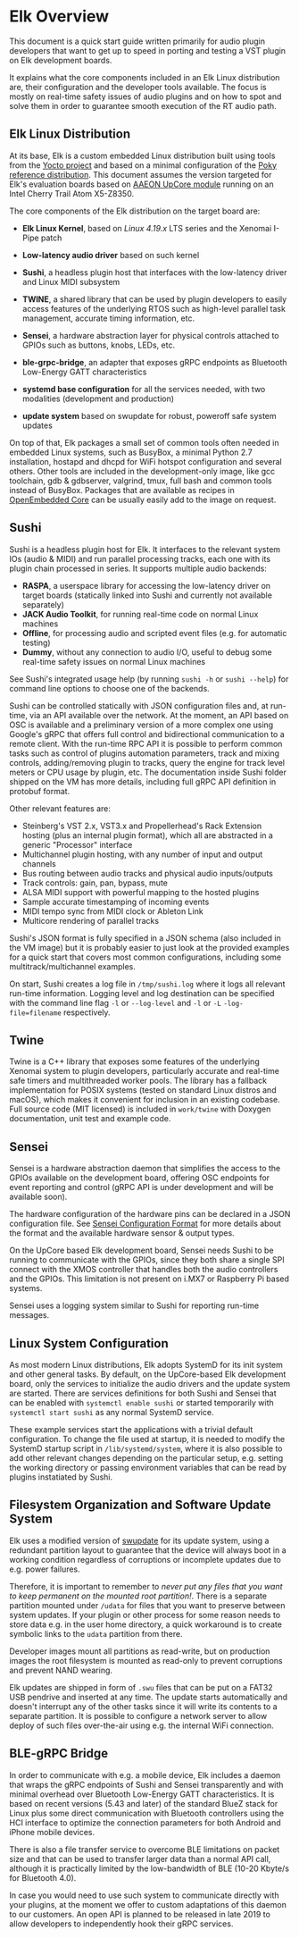 # Elk Overview

This document is a quick start guide written primarily for audio plugin developers that want to get up to speed in porting and testing a VST plugin on Elk development boards.

It explains what the core components included in an Elk Linux distribution are, their configuration and the developer tools available. The focus is mostly on real-time safety issues of audio plugins and on how to spot and solve them in order to guarantee smooth execution of the RT audio path.

## Elk Linux Distribution

At its base, Elk is a custom embedded Linux distribution built using tools from the [Yocto project](https://www.yoctoproject.org/) and based on a minimal configuration of the [Poky reference distribution](https://www.yoctoproject.org/software-item/poky/). This document assumes the version targeted for Elk's evaluation boards based on [AAEON UpCore module](https://www.aaeon.com/en/p/iot-gateway-maker-boards-up-core) running on an Intel Cherry Trail Atom X5-Z8350.

The core components of the Elk distribution on the target board are:

  + **Elk Linux Kernel**, based on _Linux 4.19.x_ LTS series and the Xenomai I-Pipe patch

  + **Low-latency audio driver** based on such kernel

  + **Sushi**, a headless plugin host that interfaces with the low-latency driver and Linux MIDI subsystem

  + **TWINE**, a shared library that can be used by plugin developers to easily access features of the underlying RTOS such as high-level parallel task management, accurate timing information, etc.

  + **Sensei**, a hardware abstraction layer for physical controls attached to GPIOs such as buttons, knobs, LEDs, etc.

  + **ble-grpc-bridge**, an adapter that exposes gRPC endpoints as Bluetooth Low-Energy GATT characteristics

  + **systemd base configuration** for all the services needed, with two modalities (development and production)

  + **update system** based on swupdate for robust, poweroff safe system updates

On top of that, Elk packages a small set of common tools often needed in embedded Linux systems, such as BusyBox, a minimal Python 2.7 installation, hostapd and dhcpd for WiFi hotspot configuration and several others. Other tools are included in the development-only image, like gcc toolchain, gdb & gdbserver, valgrind, tmux, full bash and common tools instead of BusyBox. Packages that are available as recipes in [OpenEmbedded Core](https://layers.openembedded.org/layerindex/branch/master/recipes/) can be usually easily add to the image on request.

## Sushi

Sushi is a headless plugin host for Elk. It interfaces to the relevant system IOs (audio & MIDI) and run parallel processing tracks, each one with its plugin chain processed in series. It supports multiple audio backends:

  + **RASPA**, a userspace library for accessing the low-latency driver on target boards (statically linked into Sushi and currently not available separately)
  + **JACK Audio Toolkit**, for running real-time code on normal Linux machines
  + **Offline**, for processing audio and scripted event files (e.g. for automatic testing)
  + **Dummy**, without any connection to audio I/O, useful to debug some real-time safety issues on normal Linux machines

See Sushi's integrated usage help (by running `sushi -h` or `sushi --help`) for command line options to choose one of the backends.

Sushi can be controlled statically with JSON configuration files and, at run-time, via an API available over the network. At the moment, an API based on OSC is available and a preliminary version of a more complex one using Google's gRPC that offers full control and bidirectional communication to a remote client.
With the run-time RPC API it is possible to perform common tasks such as control of plugins automation parameters, track and mixing controls, adding/removing plugin to tracks, query the engine for track level meters or CPU usage by plugin, etc. The documentation inside Sushi folder shipped on the VM has more details, including full gRPC API definition in protobuf format.

Other relevant features are:

  + Steinberg's VST 2.x, VST3.x and Propellerhead's Rack Extension hosting (plus an internal plugin format), which all are abstracted in a generic "Processor" interface
  + Multichannel plugin hosting, with any number of input and output channels
  + Bus routing between audio tracks and physical audio inputs/outputs
  + Track controls: gain, pan, bypass, mute
  + ALSA MIDI support with powerful mapping to the hosted plugins
  + Sample accurate timestamping of incoming events
  + MIDI tempo sync from MIDI clock or Ableton Link
  + Multicore rendering of parallel tracks

Sushi's JSON format is fully specified in a JSON schema (also included in the VM image) but it is probably easier to just look at the provided examples for a quick start that covers most common configurations, including some multitrack/multichannel examples.

On start, Sushi creates a log file in `/tmp/sushi.log` where it logs all relevant run-time information. Logging
level and log destination can be specified with the command line flag `-l` or `--log-level` and `-l` or `-L` `-log-file=filename` respectively. 

## Twine

Twine is a C++ library that exposes some features of the underlying Xenomai system to plugin developers, particularly accurate and real-time safe timers and multithreaded worker pools.
The library has a fallback implementation for POSIX systems (tested on standard Linux distros and macOS), which makes it convenient for inclusion in an existing codebase.
Full source code (MIT licensed) is included in `work/twine` with Doxygen documentation, unit test and example code.

## Sensei

Sensei is a hardware abstraction daemon that simplifies the access to the GPIOs available on the development board, offering OSC endpoints for event reporting and control (gRPC API is under development and will be available soon).

The hardware configuration of the hardware pins can be declared in a JSON configuration file. See [Sensei Configuration Format](sensei_configuration_format.md) for more details about the format and the available hardware sensor & output types.

On the UpCore based Elk development board, Sensei needs Sushi to be running to communicate with the GPIOs, since they both share a single SPI connect with the XMOS controller that handles both the audio controllers and the GPIOs. This limitation is not present on i.MX7 or Raspberry Pi based systems.

Sensei uses a logging system similar to Sushi for reporting run-time messages.

## Linux System Configuration

As most modern Linux distributions, Elk adopts SystemD for its init system and other general tasks. By default, on the UpCore-based Elk development board, only the services to initialize the audio drivers and the update system are started.
There are services definitions for both Sushi and Sensei that can be enabled with `systemctl enable sushi` or started temporarily with `systemctl start sushi` as any normal SystemD service.

These example services start the applications with a trivial default configuration. To change the file used at startup, it is needed to modify the SystemD startup script in `/lib/systemd/system`, where it is also possible to add other relevant changes depending on the particular setup, e.g. setting the working directory or passing environment variables that can be read by plugins instatiated by Sushi.

## Filesystem Organization and Software Update System

Elk uses a modified version of [swupdate](https://sbabic.github.io/swupdate/) for its update system, using a redundant partition layout to guarantee that the device will always boot in a working condition regardless of corruptions or incomplete updates due to e.g. power failures.

Therefore, it is important to remember to *never put any files that you want to keep permanent on the mounted root partition!*. There is a separate partition mounted under `/udata` for files that you want to preserve between system updates. If your plugin or other process for some reason needs to store data e.g. in the user home directory, a quick workaround is to create symbolic links to the `udata` partition from there.

Developer images mount all partitions as read-write, but on production images the root filesystem is mounted as read-only to prevent corruptions and prevent NAND wearing.

Elk updates are shipped in form of `.swu` files that can be put on a FAT32 USB pendrive and inserted at any time. The update starts automatically and doesn't interrupt any of the other tasks since it will write its contents to a separate partition. It is possible to configure a network server to allow deploy of such files over-the-air using e.g. the internal WiFi connection.

## BLE-gRPC Bridge

In order to communicate with e.g. a mobile device, Elk includes a daemon that wraps the gRPC endpoints of Sushi and Sensei transparently and with minimal overhead over Bluetooth Low-Energy GATT characteristics. It is based on recent versions (5.43 and later) of the standard BlueZ stack for Linux plus some direct communication with Bluetooth controllers using the HCI interface to optimize the connection parameters for both Android and iPhone mobile devices.

There is also a file transfer service to overcome BLE limitations on packet size and that can be used to transfer larger data than a normal API call, although it is practically limited by the low-bandwidth of BLE (10-20 Kbyte/s for Bluetooth 4.0).

In case you would need to use such system to communicate directly with your plugins, at the moment we offer to custom adaptations of this daemon to our customers. An open API is planned to be released in late 2019 to allow developers to independently hook their gRPC services.

